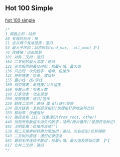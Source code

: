 ## Hot 100 Simple

[hot 100 simple](https://leetcode-cn.com/problemset/hot-100/?difficulty=%E7%AE%80%E5%8D%95)

 ```c++
/*
1 两数之和：哈希
20 有效的括号：栈
21 合并两个有序链表：递归
53 最大子序和：动态规划(end_max,  all_max)【*】
70 爬楼梯：动态规划
101 对称二叉树：递归
104 二叉树的最大深度：递归
121 买卖股票的最佳时机：找最小值、最大值
136 只出现一次的数字：哈希，位操作
141	环形链表：哈希，双指针
155	最小栈：栈/双栈
160	相交链表：单链表/公共祖先	
169	多数元素：哈希计数	
198	打家劫舍：动态规划
206	反转链表：递归/迭代
226	翻转二叉树：递归 或 dfs迭代交换
234	回文链表：复制后双指针/快慢指针原地逆转比较
283	移动零：快慢指针	
437	路径总和 III：双重递归(from_root, other)
448	找到所有数组中消失的数字：哈希/两次循环/(使用符号标记)
461	汉明距离：位操作异或(^)
538	把二叉搜索树转换为累加树：递归、先右后左/反转辅助
543	二叉树的直径：递归记录信息	
581	最短无序连续子数组：找最小值、最大值及原始位置 【*】
617	合并二叉树：递归
*/    
 ```





